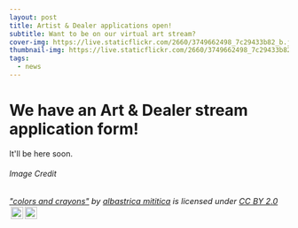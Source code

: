 ```yaml
---
layout: post
title: Artist & Dealer applications open!
subtitle: Want to be on our virtual art stream?
cover-img: https://live.staticflickr.com/2660/3749662498_7c29433b82_b.jpg
thumbnail-img: https://live.staticflickr.com/2660/3749662498_7c29433b82_b.jpg
tags:
  - news
---
```



# We have an Art & Dealer stream application form!
It'll be here soon.

###### Image Credit
<p style="font-size: 0.9rem;font-style: italic;"><a href="https://www.flickr.com/photos/9467714@N03/3749662498">"colors and crayons"</a><span> by <a href="https://www.flickr.com/photos/9467714@N03">albastrica mititica</a></span> is licensed under <a href="https://creativecommons.org/licenses/by/2.0/?ref=ccsearch&atype=html" style="margin-right: 5px;">CC BY 2.0</a><a href="https://creativecommons.org/licenses/by/2.0/?ref=ccsearch&atype=html" target="_blank" rel="noopener noreferrer" style="display: inline-block;white-space: none;margin-top: 2px;margin-left: 3px;height: 22px !important;"><img style="height: inherit;margin-right: 3px;display: inline-block;" src="https://search.creativecommons.org/static/img/cc_icon.svg?image_id=1a3c6f6c-b8eb-4fc6-b96b-fa16a12932b1" /><img style="height: inherit;margin-right: 3px;display: inline-block;" src="https://search.creativecommons.org/static/img/cc-by_icon.svg" /></a></p>
